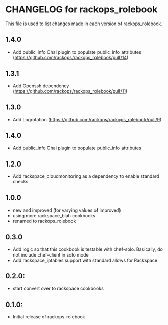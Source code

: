 # CHANGELOG for rackops_rolebook

This file is used to list changes made in each version of rackops_rolebook.

## 1.4.0
* Add public_info Ohai plugin to populate public_info attributes (https://github.com/rackops/rackops_rolebook/pull/14)

## 1.3.1
* Add Openssh dependency (https://github.com/rackops/rackops_rolebook/pull/11)

## 1.3.0
* Add Logrotation (https://github.com/rackops/rackops_rolebook/pull/9)

## 1.4.0
* Add public_info Ohai plugin to populate public_info attributes

## 1.2.0
* Add rackspace_cloudmonitoring as a dependency to enable standard checks

## 1.0.0
* new and improved (for varying values of improved)
* using more rackspace_blah cookbooks
* renamed to rackops_rolebook

## 0.3.0
* Add logic so that this cookbook is testable with chef-solo. Basically, do not include chef-client in solo mode
* Add rackspace_iptables support with standard allows for Rackspace

## 0.2.0:
* start convert over to rackspace cookbooks

## 0.1.0:
* Initial release of rackops-rolebook
